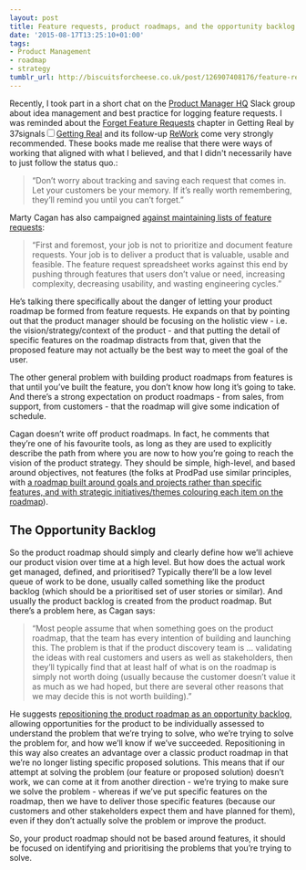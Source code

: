 ```yaml
---
layout: post
title: Feature requests, product roadmaps, and the opportunity backlog
date: '2015-08-17T13:25:10+01:00'
tags:
- Product Management
- roadmap
- strategy
tumblr_url: http://biscuitsforcheese.co.uk/post/126907408176/feature-requests-product-roadmaps-opportunity-backlog
---
```

Recently, I took part in a short chat on the [Product Manager HQ](http://www.productmanagerhq.com) Slack group about idea management and best practice for logging feature requests. I was reminded about the [Forget Feature Requests](http://gettingreal.37signals.com/ch05_Forget_Feature_Requests.php) chapter in Getting Real by 37signals<label for="sn-1" class="margin-toggle sidenote-number"></label><input type="checkbox" id="sn-1" class="margin-toggle"/><span class="sidenote">[Getting Real](http://gettingreal.37signals.com) and its follow-up [ReWork](http://www.amazon.co.uk/dp/0091929784/) come very strongly recommended. These books made me realise that there were ways of working that aligned with what I believed, and that I didn't necessarily have to just follow the status quo.</span>:


>   “Don’t worry about tracking and saving each request that comes in. Let your customers be your memory. If it’s really worth remembering, they’ll remind you until you can’t forget.”


Marty Cagan has also campaigned [against maintaining lists of feature requests](http://www.svpg.com/product-roadmaps/):


>   “First and foremost, your job is not to prioritize and document feature requests. Your job is to deliver a product that is valuable, usable and feasible. The feature request spreadsheet works against this end by pushing through features that users don’t value or need, increasing complexity, decreasing usability, and wasting engineering cycles.”


He’s talking there specifically about the danger of letting your product roadmap be formed from feature requests. He expands on that by pointing out that the product manager should be focusing on the holistic view - i.e. the vision/strategy/context of the product - and that putting the detail of specific features on the roadmap distracts from that, given that the proposed feature may not actually be the best way to meet the goal of the user.

The other general problem with building product roadmaps from features is that until you’ve built the feature, you don’t know how long it’s going to take. And there’s a strong expectation on product roadmaps - from sales, from support, from customers - that the roadmap will give some indication of schedule.

Cagan doesn’t write off product roadmaps. In fact, he comments that they’re one of his favourite tools, as long as they are used to explicitly describe the path from where you are now to how you’re going to reach the vision of the product strategy. They should be simple, high-level, and based around objectives, not features (the folks at ProdPad use similar principles, with [a roadmap built around goals and projects rather than specific features, and with strategic initiatives/themes colouring each item on the roadmap](https://www.prodpad.com/2014/08/roadmapping-in-action-this-is-how-we-do-it/)).

## The Opportunity Backlog

So the product roadmap should simply and clearly define how we’ll achieve our product vision over time at a high level. But how does the actual work get managed, defined, and prioritised? Typically there’ll be a low level queue of work to be done, usually called something like the product backlog (which should be a prioritised set of user stories or similar). And usually the product backlog is created from the product roadmap. But there’s a problem here, as Cagan says:


>   “Most people assume that when something goes on the product roadmap, that the team has every intention of building and launching this. The problem is that if the product discovery team is … validating the ideas with real customers and users as well as stakeholders, then they’ll typically find that at least half of what is on the roadmap is simply not worth doing (usually because the customer doesn’t value it as much as we had hoped, but there are several other reasons that we may decide this is not worth building).”


He suggests [repositioning the product roadmap as an opportunity backlog](http://www.svpg.com/the-opportunity-backlog/), allowing opportunities for the product to be individually assessed to understand the problem that we’re trying to solve, who we’re trying to solve the problem for, and how we’ll know if we’ve succeeded. Repositioning in this way also creates an advantage over a classic product roadmap in that we’re no longer listing specific proposed solutions. This means that if our attempt at solving the problem (our feature or proposed solution) doesn’t work, we can come at it from another direction - we’re trying to make sure we solve the problem - whereas if we’ve put specific features on the roadmap, then we have to deliver those specific features (because our customers and other stakeholders expect them and have planned for them), even if they don’t actually solve the problem or improve the product.

So, your product roadmap should not be based around features, it should be focused on identifying and prioritising the problems that you’re trying to solve.
